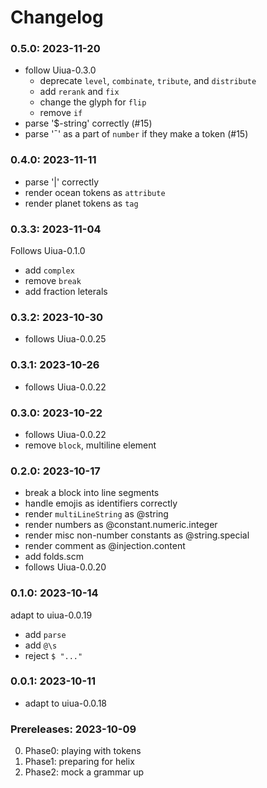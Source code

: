 # Changelog

### 0.5.0: 2023-11-20

- follow Uiua-0.3.0
    - deprecate `level`, `combinate`, `tribute`, and `distribute`
    - add `rerank` and `fix`
    - change the glyph for `flip`
    - remove `if`
- parse '$-string' correctly (#15)
- parse '¯' as a part of `number` if they make a token (#15)

### 0.4.0: 2023-11-11

- parse '|' correctly
- render ocean tokens as `attribute`
- render planet tokens as `tag`

### 0.3.3: 2023-11-04

Follows Uiua-0.1.0

- add `complex`
- remove `break`
- add fraction leterals

### 0.3.2: 2023-10-30

- follows Uiua-0.0.25

### 0.3.1: 2023-10-26

- follows Uiua-0.0.22

### 0.3.0: 2023-10-22

- follows Uiua-0.0.22
- remove `block`, multiline element

### 0.2.0: 2023-10-17

- break a block into line segments
- handle emojis as identifiers correctly
- render `multiLineString` as @string
- render numbers as @constant.numeric.integer
- render misc non-number constants as @string.special
- render comment as @injection.content
- add folds.scm
- follows Uiua-0.0.20

### 0.1.0: 2023-10-14

adapt to uiua-0.0.19
- add `parse`
- add `@\s`
- reject `$ "..."`

### 0.0.1: 2023-10-11

- adapt to uiua-0.0.18

### Prereleases: 2023-10-09

0. Phase0: playing with tokens
1. Phase1: preparing for helix
2. Phase2: mock a grammar up


